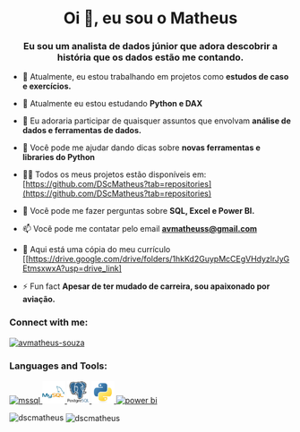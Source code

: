 <h1 align="center">Oi 👋, eu sou o Matheus</h1>
<h3 align="center">Eu sou um analista de dados júnior que adora descobrir a história que os dados estão me contando.</h3>

- 🔭 Atualmente, eu estou trabalhando em projetos como **estudos de caso e exercícios.**

- 🌱 Atualmente eu estou estudando **Python e DAX**

- 👯 Eu adoraria participar de quaisquer assuntos que envolvam **análise de dados e ferramentas de dados.**

- 🤝 Você pode me ajudar dando dicas sobre **novas ferramentas e libraries do Python**

- 👨‍💻 Todos os meus projetos estão disponíveis em: [https://github.com/DScMatheus?tab=repositories](https://github.com/DScMatheus?tab=repositories)

- 💬 Você pode me fazer perguntas sobre **SQL, Excel e Power BI.**

- 📫 Você pode me contatar pelo email **avmatheuss@gmail.com**

- 📄 Aqui está uma cópia do meu currículo [[https://drive.google.com/drive/folders/1hkKd2GuypMcCEgVHdyzlrJyGEtmsxwxA?usp=drive_link]

- ⚡ Fun fact **Apesar de ter mudado de carreira, sou apaixonado por aviação.**

<h3 align="left">Connect with me:</h3>
<p align="left">
<a href="https://linkedin.com/in/avmatheus-souza" target="blank"><img align="center" src="https://raw.githubusercontent.com/rahuldkjain/github-profile-readme-generator/master/src/images/icons/Social/linked-in-alt.svg" alt="avmatheus-souza" height="30" width="40" /></a>
</p>

<h3 align="left">Languages and Tools:</h3>
<p align="left"> <a href="https://www.microsoft.com/en-us/sql-server" target="_blank" rel="noreferrer"> <img src="https://www.svgrepo.com/show/303229/microsoft-sql-server-logo.svg" alt="mssql" width="40" height="40"/> </a> <a href="https://www.mysql.com/" target="_blank" rel="noreferrer"> <img src="https://raw.githubusercontent.com/devicons/devicon/master/icons/mysql/mysql-original-wordmark.svg" alt="mysql" width="40" height="40"/> </a> <a href="https://www.postgresql.org" target="_blank" rel="noreferrer"> <img src="https://raw.githubusercontent.com/devicons/devicon/master/icons/postgresql/postgresql-original-wordmark.svg" alt="postgresql" width="40" height="40"/> </a> <a href="https://www.python.org" target="_blank" rel="noreferrer"> <img src="https://raw.githubusercontent.com/devicons/devicon/master/icons/python/python-original.svg" alt="python" width="40" height="40"/> </a> 
</a> <a href="https://www.microsoft.com/pt-br/power-platform/products/power-bi" target="_blank" rel="noreferrer"> <img src= "https://github.com/microsoft/PowerBI-Icons/blob/main/PNG/Power-BI.png?raw=true" alt="power bi" width="40" height="40"/> </a> </p>

<p><img align="left" src="https://github-readme-stats.vercel.app/api/top-langs?username=dscmatheus&show_icons=true&locale=en&layout=compact" alt="dscmatheus" /></p>

<p>&nbsp;<img align="center" src="https://github-readme-stats.vercel.app/api?username=dscmatheus&show_icons=true&locale=en" alt="dscmatheus" /></p>

